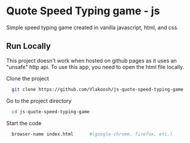 # Quote Speed Typing game - js

Simple speed typing game created in vanilla javascript, html, and css.



## Run Locally
This project doesn't work when hosted on github pages as it uses an "unsafe" http api. To use this app, you need to open the html file locally.


Clone the project

```bash
  git clone https://github.com/Vlakoosh/js-quote-speed-typing-game
```

Go to the project directory

```bash
  cd js-quote-speed-typing-game
```

Start the code

```bash
  browser-name index.html      #(google-chrome, firefox, etc.)
```

